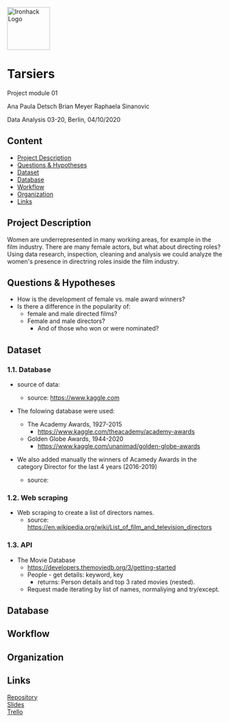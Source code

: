 <img src="https://bit.ly/2VnXWr2" alt="Ironhack Logo" width="100"/>

# Tarsiers
Project module 01

Ana Paula Detsch
Brian Meyer
Raphaela Sinanovic

Data Analysis 03-20, Berlin, 04/10/2020

## Content

- [Project Description](#project-description)
- [Questions & Hypotheses](#questions-hypotheses)
- [Dataset](#dataset)
- [Database](#database)
- [Workflow](#workflow)
- [Organization](#organization)
- [Links](#links)

## Project Description
Women are underrepresented in many working areas, for example in the film industry. There are many female actors, but what about directing roles? 
Using data research, inspection, cleaning and analysis we could analyze the women's presence in directring roles inside the film industry.

## Questions & Hypotheses
- How is the development of female vs. male award winners?
- Is there a difference in the popularity of:
    - female and male directed films?
    - Female and male directors?
        - And of those who won or were nominated?


## Dataset

### 1.1. Database
- source of data:
    - source: https://www.kaggle.com
   
- The folowing database were used:
    - The Academy Awards, 1927-2015
        - https://www.kaggle.com/theacademy/academy-awards
    - Golden Globe Awards, 1944-2020
        - https://www.kaggle.com/unanimad/golden-globe-awards
  
 - We also added manually the winners of Acamedy Awards in the category Director for the last 4 years (2016-2019)
     - source: 
     
### 1.2. Web scraping
- Web scraping to create a list of directors names.
    - source: https://en.wikipedia.org/wiki/List_of_film_and_television_directors

### 1.3. API
- The Movie Database
    - https://developers.themoviedb.org/3/getting-started
    - People - get details: keyword, key
        - returns: Person details and top 3 rated movies (nested).
    - Request made iterating by list of names, normaliying and try/except.
   
## Database


## Workflow


## Organization


## Links
[Repository](https://github.com/anadetsch/tarsiers)  
[Slides](https://slides.com/)  
[Trello](https://trello.com/b/9vAPB2OF/data-week-3-project-tarsiers)  